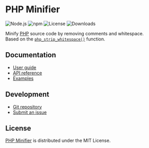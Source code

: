 # PHP Minifier
![Node.js](https://badgen.net/npm/node/@cedx/php-minifier) ![npm](https://badgen.net/npm/v/@cedx/php-minifier) ![License](https://badgen.net/npm/license/@cedx/php-minifier) ![Downloads](https://badgen.net/npm/dt/@cedx/php-minifier)

Minify [PHP](https://www.php.net) source code by removing comments and whitespace.  
Based on the [`php_strip_whitespace()`](https://www.php.net/manual/en/function.php-strip-whitespace.php) function.

## Documentation
- [User guide](https://github.com/cedx/php-minifier.js/wiki)
- [API reference](https://cedx.github.io/php-minifier.js)
- [Examples](https://github.com/cedx/php-minifier.js/tree/main/example)

## Development
- [Git repository](https://github.com/cedx/php-minifier.js)
- [Submit an issue](https://github.com/cedx/php-minifier.js/issues)

## License
[PHP Minifier](https://github.com/cedx/php-minifier.js) is distributed under the MIT License.
